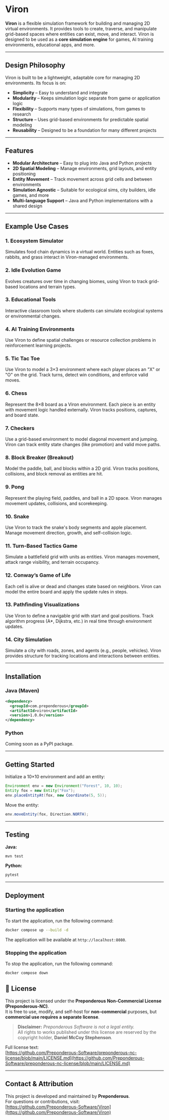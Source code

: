 # Viron

**Viron** is a flexible simulation framework for building and managing 2D virtual environments. It provides tools to create, traverse, and manipulate grid-based spaces where entities can exist, move, and interact. Viron is designed to be used as a **core simulation engine** for games, AI training environments, educational apps, and more.

---

## Design Philosophy

Viron is built to be a lightweight, adaptable core for managing 2D environments. Its focus is on:

- **Simplicity** – Easy to understand and integrate  
- **Modularity** – Keeps simulation logic separate from game or application logic  
- **Flexibility** – Supports many types of simulations, from games to research  
- **Structure** – Uses grid-based environments for predictable spatial modeling  
- **Reusability** – Designed to be a foundation for many different projects  

---

## Features

- **Modular Architecture** – Easy to plug into Java and Python projects  
- **2D Spatial Modeling** – Manage environments, grid layouts, and entity positioning  
- **Entity Movement** – Track movement across grid cells and between environments  
- **Simulation Agnostic** – Suitable for ecological sims, city builders, idle games, and more  
- **Multi-language Support** – Java and Python implementations with a shared design  

---

## Example Use Cases

### 1. Ecosystem Simulator
Simulates food chain dynamics in a virtual world. Entities such as foxes, rabbits, and grass interact in Viron-managed environments.

### 2. Idle Evolution Game
Evolves creatures over time in changing biomes, using Viron to track grid-based locations and terrain types.

### 3. Educational Tools
Interactive classroom tools where students can simulate ecological systems or environmental changes.

### 4. AI Training Environments
Use Viron to define spatial challenges or resource collection problems in reinforcement learning projects.

### 5. Tic Tac Toe
Use Viron to model a 3×3 environment where each player places an "X" or "O" on the grid. Track turns, detect win conditions, and enforce valid moves.

### 6. Chess
Represent the 8×8 board as a Viron environment. Each piece is an entity with movement logic handled externally. Viron tracks positions, captures, and board state.

### 7. Checkers
Use a grid-based environment to model diagonal movement and jumping. Viron can track entity state changes (like promotion) and valid move paths.

### 8. Block Breaker (Breakout)
Model the paddle, ball, and blocks within a 2D grid. Viron tracks positions, collisions, and block removal as entities are hit.

### 9. Pong
Represent the playing field, paddles, and ball in a 2D space. Viron manages movement updates, collisions, and scorekeeping.

### 10. Snake
Use Viron to track the snake's body segments and apple placement. Manage movement direction, growth, and self-collision logic.

### 11. Turn-Based Tactics Game
Simulate a battlefield grid with units as entities. Viron manages movement, attack range visibility, and terrain occupancy.

### 12. Conway’s Game of Life
Each cell is alive or dead and changes state based on neighbors. Viron can model the entire board and apply the update rules in steps.

### 13. Pathfinding Visualizations
Use Viron to define a navigable grid with start and goal positions. Track algorithm progress (A*, Dijkstra, etc.) in real time through environment updates.

### 14. City Simulation
Simulate a city with roads, zones, and agents (e.g., people, vehicles). Viron provides structure for tracking locations and interactions between entities.

---

## Installation

### Java (Maven)

```xml
<dependency>
  <groupId>com.preponderous</groupId>
  <artifactId>viron</artifactId>
  <version>1.0.0</version>
</dependency>
```

### Python

Coming soon as a PyPI package.

---

## Getting Started

Initialize a 10×10 environment and add an entity:

```java
Environment env = new Environment("Forest", 10, 10);
Entity fox = new Entity("Fox");
env.placeEntityAt(fox, new Coordinate(5, 5));
```

Move the entity:

```java
env.moveEntity(fox, Direction.NORTH);
```

---

## Testing

**Java:**

```bash
mvn test
```

**Python:**

```bash
pytest
```

---

## Deployment
### Starting the application
To start the application, run the following command:

```bash
docker compose up --build -d
```

The application will be available at `http://localhost:8080`.

### Stopping the application
To stop the application, run the following command:

```bash
docker compose down
```

## 📄 License

This project is licensed under the **Preponderous Non-Commercial License (Preponderous-NC)**.  
It is free to use, modify, and self-host for **non-commercial** purposes, but **commercial use requires a separate license**.

> **Disclaimer:** *Preponderous Software is not a legal entity.*  
> All rights to works published under this license are reserved by the copyright holder, **Daniel McCoy Stephenson**.

Full license text:  
[https://github.com/Preponderous-Software/preponderous-nc-license/blob/main/LICENSE.md](https://github.com/Preponderous-Software/preponderous-nc-license/blob/main/LICENSE.md)

---

## Contact & Attribution

This project is developed and maintained by **Preponderous**.  
For questions or contributions, visit:  
[https://github.com/Preponderous-Software/Viron](https://github.com/Preponderous-Software/Viron)
